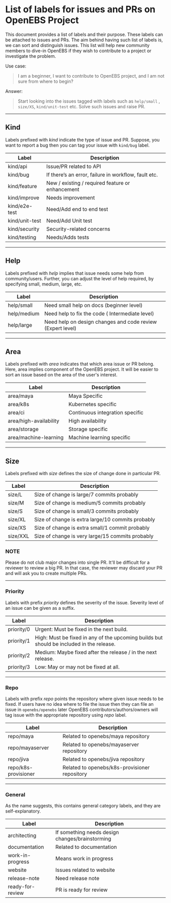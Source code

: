 # List of labels for issues and PRs on OpenEBS Project

This document provides a list of labels and their purpose. These labels can be attached to issues and PRs. The aim behind having such list of labels is, we can sort and distinguish issues. This list will help new community members to dive-in OpenEBS if they wish to contribute to a project or investigate the problem.

Use case:
> I am a beginner, I want to contribute to OpenEBS project, and I am not sure from where to begin?

Answer:
> Start looking into the issues tagged with labels such as `help/small` , `size/XS`, `kind/unit-test` etc. Solve such issues and raise PR.

---

## Kind

Labels prefixed with *kind* indicate the type of issue and PR. Suppose, you want to report a bug then you can tag your issue with `kind/bug` label.

| Label | Description |
|---|---|
| kind/api  | Issue/PR related to API  |
| kind/bug |  If there’s an error, failure in workflow, fault etc.|
| kind/feature  | New / existing / required feature or enhancement |
| kind/improve | Needs improvement |
| kind/e2e-test | Need/Add end to end test |
| kind/unit-test | Need/Add Unit test|
| kind/security  | Security-related concerns  |
| kind/testing  |  Needs/Adds tests |

---

## Help

Labels prefixed with *help* implies that issue needs some help from community/users. Further, you can adjust the level of help required, by specifying small, medium, large, etc.

| Label | Description |
|---|---|
| help/small  | Need small help on docs (beginner level)|
| help/medium | Need help to fix the code ( Intermediate level) |
| help/large | Need help on design changes and code review (Expert level) |

---

## Area

Labels prefixed with *area* indicates that which area issue or PR belong. Here, area implies component of the OpenEBS project. It will be easier to sort an issue based on the area of the user's interest.

| Label | Description |
|---|---|
| area/maya  | Maya Specific  |
| area/k8s | Kubernetes specific   |
| area/ci  | Continuous integration specific  |
| area/high-availability  | High availability  |
| area/storage | Storage specific  |
| area/machine-learning  |  Machine learning specific |

---

## Size

Labels prefixed with *size* defines the size of change done in particular PR.

| Label | Description |
|---|---|
| size/L | Size of change is large/7 commits probably |
| size/M | Size of change is medium/5 commits probably |
| size/S | Size of change is small/3 commits probably |
| size/XL | Size of change is extra large/10 commits probably |
| size/XS | Size of change is extra small/1 commit probably |
| size/XXL | Size of change is very large/15 commits probably |

### NOTE

Please do not club major changes into single PR. It'll be difficult for a reviewer to review a big PR. In that case, the reviewer may discard your PR and will ask you to create multiple PRs.

---

### Priority

Labels with prefix *priority* defines the severity of the issue. Severity level of an issue can be given as a suffix.

| Label | Description |
|---|---|
| priority/0 | Urgent: Must be fixed in the next build. |
| priority/1 | High: Must be fixed in any of the upcoming builds but should be included in the release. |
| priority/2 | Medium: Maybe fixed after the release / in the next release. |
| priority/3 | Low: May or may not be fixed at all. |

---

### Repo

Labels with prefix *repo* points the repository where given issue needs to be fixed. If users have no idea where to file the issue then they can file an issue in `openebs/openebs` later OpenEBS contributors/authors/owners will tag issue with the appropriate repository using *repo* label.

| Label | Description |
|---|---|
| repo/maya | Related to openebs/maya repository |
| repo/mayaserver | Related to openebs/mayaserver repository |
| repo/jiva | Related to openebs/jiva repository |
| repo/k8s-provisioner|  Related to openebs/k8s-provisioner repository|

---

### General

As the name suggests, this contains general category labels, and they are self-explanatory.

| Label | Description |
|---|---|
| architecting | If something needs design changes/brainstorming |
| documentation  |  Related to documentation |
| work-in-progress | Means work in progress |
| website | Issues related to website  |
| release-note | Need release note|
| ready-for-review | PR is ready for review |
